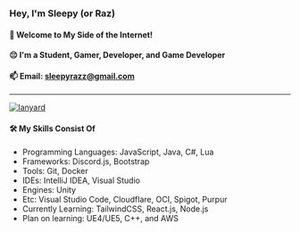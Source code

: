 <h3><b>Hey, I'm Sleepy (or Raz)</b></h3>
<h4>👋 Welcome to My Side of the Internet!</h4>
<h4>😔 I'm a Student, Gamer, Developer, and Game Developer</h4>
<h4>📫 Email: <a href="mailto:sleepyrazz@gmail.com">sleepyrazz@gmail.com</a></h4>
<hr/>

<a href="https://pogatory.com">
    <img alt="lanyard" src="https://lanyard.cnrad.dev/api/321798617776259073"/>
</a>

<h4>🛠️ My Skills Consist Of</h4>
<ul>
    <li>Programming Languages: JavaScript, Java, C#, Lua</li>
    <li>Frameworks: Discord.js, Bootstrap</li>
    <li>Tools: Git, Docker</li>
    <li>IDEs: IntelliJ IDEA, Visual Studio</li>
    <li>Engines: Unity</li>
    <li>Etc: Visual Studio Code, Cloudflare, OCI, Spigot, Purpur</li>
    <li>Currently Learning: TailwindCSS, React.js, Node.js</li>
    <li>Plan on learning: UE4/UE5, C++, and AWS</li>
</ul>

<!--
**SleepyRaz/SleepyRaz** is a ✨ _special_ ✨ repository because its `README.md` (this file) appears on your GitHub profile.

Here are some ideas to get you started:

- 🔭 I’m currently working on ...
- 🌱 I’m currently learning ...
- 👯 I’m looking to collaborate on ...
- 🤔 I’m looking for help with ...
- 💬 Ask me about ...
- 📫 How to reach me: ...
- 😄 Pronouns: ...
- ⚡ Fun fact: ...
-->
